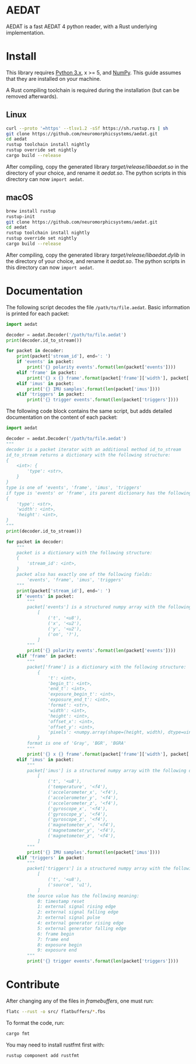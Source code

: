 # AEDAT

AEDAT is a fast AEDAT 4 python reader, with a Rust underlying implementation.

# Install

This library requires [Python 3.x](https://www.python.org), x >= 5, and [NumPy](https://numpy.org). This guide assumes that they are installed on your machine.


A Rust compiling toolchain is required during the installation (but can be removed afterwards).

## Linux

```sh
curl --proto '=https' --tlsv1.2 -sSf https://sh.rustup.rs | sh
git clone https://github.com/neuromorphicsystems/aedat.git
cd aedat
rustup toolchain install nightly
rustup override set nightly
cargo build --release
```

After compiling, copy the generated library *target/release/libaedat.so* in the directory of your choice, and rename it *aedat<span>.</span>so*. The python scripts in this directory can now `import aedat`.

## macOS

```sh
brew install rustup
rustup-init
git clone https://github.com/neuromorphicsystems/aedat.git
cd aedat
rustup toolchain install nightly
rustup override set nightly
cargo build --release
```

After compiling, copy the generated library *target/release/libaedat.dylib* in the directory of your choice, and rename it *aedat<span>.</span>so*. The python scripts in this directory can now `import aedat`.

# Documentation

The following script decodes the file `/path/to/file.aedat`. Basic information is printed for each packet:

```py
import aedat

decoder = aedat.Decoder('/path/to/file.aedat')
print(decoder.id_to_stream())

for packet in decoder:
    print(packet['stream_id'], end=': ')
    if 'events' in packet:
        print('{} polarity events'.format(len(packet['events'])))
    elif 'frame' in packet:
        print('{} x {} frame'.format(packet['frame']['width'], packet['frame']['height']))
    elif 'imus' in packet:
        print('{} IMU samples'.format(len(packet['imus'])))
    elif 'triggers' in packet:
        print('{} trigger events'.format(len(packet['triggers'])))
```

The following code block contains the same script, but adds detailed documentation on the content of each packet:

```py
import aedat

decoder = aedat.Decoder('/path/to/file.aedat')
"""
decoder is a packet iterator with an additional method id_to_stream
id_to_stream returns a dictionary with the following structure:
{
    <int>: {
        'type': <str>,
    }
}
type is one of 'events', 'frame', 'imus', 'triggers'
if type is 'events' or 'frame', its parent dictionary has the following structure:
{
    'type': <str>,
    'width': <int>,
    'height': <int>,
}
"""
print(decoder.id_to_stream())

for packet in decoder:
    """
    packet is a dictionary with the following structure:
    {
        'stream_id': <int>,
    }
    packet also has exactly one of the following fields:
        'events', 'frame', 'imus', 'triggers'
    """
    print(packet['stream_id'], end=': ')
    if 'events' in packet:
        """
        packet['events'] is a structured numpy array with the following dtype:
            [
                ('t', '<u8'),
                ('x', '<u2'),
                ('y', '<u2'),
                ('on', '?'),
            ]
        """
        print('{} polarity events'.format(len(packet['events'])))
    elif 'frame' in packet:
        """
        packet['frame'] is a dictionary with the following structure:
            {
                't': <int>,
                'begin_t': <int>,
                'end_t': <int>,
                'exposure_begin_t': <int>,
                'exposure_end_t': <int>,
                'format': <str>,
                'width': <int>,
                'height': <int>,
                'offset_x': <int>,
                'offset_y': <int>,
                'pixels': <numpy.array(shape=(height, width), dtype=uint8)>,
            }
        format is one of 'Gray', 'BGR', 'BGRA'
        """
        print('{} x {} frame'.format(packet['frame']['width'], packet['frame']['height']))
    elif 'imus' in packet:
        """
        packet['imus'] is a structured numpy array with the following dtype:
            [
                ('t', '<u8'),
                ('temperature', '<f4'),
                ('accelerometer_x', '<f4'),
                ('accelerometer_y', '<f4'),
                ('accelerometer_z', '<f4'),
                ('gyroscope_x', '<f4'),
                ('gyroscope_y', '<f4'),
                ('gyroscope_z', '<f4'),
                ('magnetometer_x', '<f4'),
                ('magnetometer_y', '<f4'),
                ('magnetometer_z', '<f4'),
            ]
        """
        print('{} IMU samples'.format(len(packet['imus'])))
    elif 'triggers' in packet:
        """
        packet['triggers'] is a structured numpy array with the following dtype:
            [
                ('t', '<u8'),
                ('source', 'u1'),
            ]
        the source value has the following meaning:
            0: timestamp reset
            1: external signal rising edge
            2: external signal falling edge
            3: external signal pulse
            4: external generator rising edge
            5: external generator falling edge
            6: frame begin
            7: frame end
            8: exposure begin
            9: exposure end
        """
        print('{} trigger events'.format(len(packet['triggers'])))
```


# Contribute

After changing any of the files in *framebuffers*, one must run:
```sh
flatc --rust -o src/ flatbuffers/*.fbs
```

To format the code, run:
```sh
cargo fmt
```
You may need to install rustfmt first with:
```sh
rustup component add rustfmt
```
